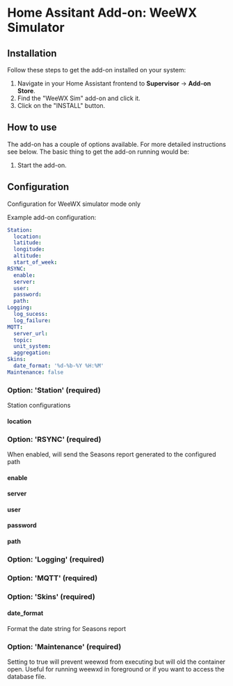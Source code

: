 # Home Assitant Add-on: WeeWX Simulator

## Installation

Follow these steps to get the add-on installed on your system:

1. Navigate in your Home Assistant frontend to **Supervisor** -> **Add-on Store**.
2. Find the "WeeWX Sim" add-on and click it.
3. Click on the "INSTALL" button.

## How to use

The add-on has a couple of options available. For more detailed instructions
see below. The basic thing to get the add-on running would be:

1. Start the add-on.

## Configuration

Configuration for WeeWX simulator mode only

Example add-on configuration:

```yaml
Station:
  location:
  latitude:
  longitude:
  altitude:
  start_of_week:
RSYNC:
  enable:
  server:
  user:
  password:
  path:
Logging:
  log_sucess:
  log_failure:
MQTT:
  server_url:
  topic:
  unit_system:
  aggregation:
Skins:
  date_format: '%d-%b-%Y %H:%M'
Maintenance: false
```

### Option: 'Station' (required)
Station configurations

#### location

### Option: 'RSYNC' (required)
When enabled, will send the Seasons report generated to the configured path

#### enable

#### server

#### user

#### password

#### path

### Option: 'Logging' (required)

### Option: 'MQTT' (required)

### Option: 'Skins' (required)

#### date_format
Format the date string for Seasons report

### Option: 'Maintenance' (required)

Setting to true will prevent weewxd from executing but will old the container open. Useful for running weewxd in foreground or if you want to access the database file.


